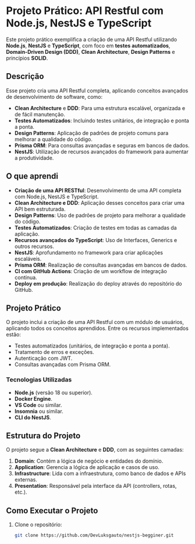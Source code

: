 # Projeto Prático: API Restful com Node.js, NestJS e TypeScript

Este projeto prático exemplifica a criação de uma API Restful utilizando **Node.js**, **NestJS** e **TypeScript**, com foco em **testes automatizados**, **Domain-Driven Design (DDD)**, **Clean Architecture**, **Design Patterns** e princípios **SOLID**.

## Descrição

Esse projeto cria uma API Restful completa, aplicando conceitos avançados de desenvolvimento de software, como:

- **Clean Architecture** e **DDD**: Para uma estrutura escalável, organizada e de fácil manutenção.
- **Testes Automatizados**: Incluindo testes unitários, de integração e ponta a ponta.
- **Design Patterns**: Aplicação de padrões de projeto comuns para melhorar a qualidade do código.
- **Prisma ORM**: Para consultas avançadas e seguras em bancos de dados.
- **NestJS**: Utilização de recursos avançados do framework para aumentar a produtividade.

## O que aprendi

- **Criação de uma API RESTful**: Desenvolvimento de uma API completa com Node.js, NestJS e TypeScript.
- **Clean Architecture e DDD**: Aplicação desses conceitos para criar uma API bem estruturada.
- **Design Patterns**: Uso de padrões de projeto para melhorar a qualidade do código.
- **Testes Automatizados**: Criação de testes em todas as camadas da aplicação.
- **Recursos avançados do TypeScript**: Uso de Interfaces, Generics e outros recursos.
- **NestJS**: Aprofundamento no framework para criar aplicações escaláveis.
- **Prisma ORM**: Realização de consultas avançadas em bancos de dados.
- **CI com GitHub Actions**: Criação de um workflow de integração contínua.
- **Deploy em produção**: Realização do deploy através do repositório do GitHub.

## Projeto Prático

O projeto inclui a criação de uma API Restful com um módulo de usuários, aplicando todos os conceitos aprendidos. Entre os recursos implementados estão:

- Testes automatizados (unitários, de integração e ponta a ponta).
- Tratamento de erros e exceções.
- Autenticação com JWT.
- Consultas avançadas com Prisma ORM.

### Tecnologias Utilizadas

- **Node.js** (versão 18 ou superior).
- **Docker Engine**.
- **VS Code** ou similar.
- **Insomnia** ou similar.
- **CLI do NestJS**.

## Estrutura do Projeto

O projeto segue a **Clean Architecture** e **DDD**, com as seguintes camadas:

1. **Domain**: Contém a lógica de negócio e entidades do domínio.
2. **Application**: Gerencia a lógica de aplicação e casos de uso.
3. **Infrastructure**: Lida com a infraestrutura, como banco de dados e APIs externas.
4. **Presentation**: Responsável pela interface da API (controllers, rotas, etc.).

## Como Executar o Projeto

1. Clone o repositório:
   ```bash
   git clone https://github.com/DevLuksgauto/nestjs-begginer.git